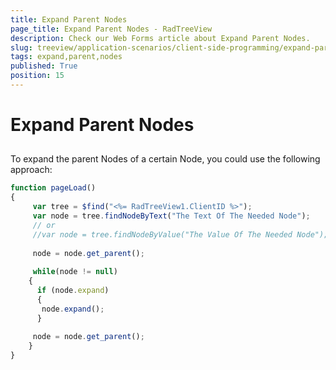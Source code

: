 ```yaml
---
title: Expand Parent Nodes
page_title: Expand Parent Nodes - RadTreeView
description: Check our Web Forms article about Expand Parent Nodes.
slug: treeview/application-scenarios/client-side-programming/expand-parent-nodes
tags: expand,parent,nodes
published: True
position: 15
---
```


# Expand Parent Nodes



## 

To expand the parent Nodes of a certain Node, you could use the following approach:

````JavaScript
function pageLoad()
{
     var tree = $find("<%= RadTreeView1.ClientID %>");
     var node = tree.findNodeByText("The Text Of The Needed Node");
     // or
     //var node = tree.findNodeByValue("The Value Of The Needed Node");  
     
     node = node.get_parent();
 
     while(node != null)
    {
      if (node.expand)
      {
       node.expand();
      }
  
     node = node.get_parent();
    }
}
````


